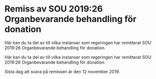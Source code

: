 # Remiss av SOU 2019:26 Organbevarande behandling för donation

Här kan du ta del av till vilka instanser som regeringen har remitterat SOU 2019:26 Organbevarande behandling för donation.

Här kan du ta del av till vilka instanser som regeringen har remitterat SOU 2019:26 Organbevarande behandling för donation.

Sista dag att svara på remissen är den 12 november 2019.
